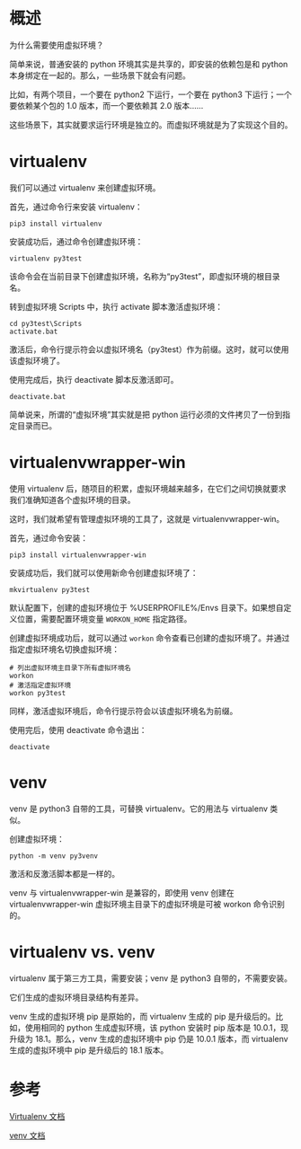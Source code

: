 # 概述

为什么需要使用虚拟环境？

简单来说，普通安装的 python 环境其实是共享的，即安装的依赖包是和 python 本身绑定在一起的。那么，一些场景下就会有问题。

比如，有两个项目，一个要在 python2 下运行，一个要在 python3 下运行；一个要依赖某个包的 1.0 版本，而一个要依赖其 2.0 版本……

这些场景下，其实就要求运行环境是独立的。而虚拟环境就是为了实现这个目的。

# virtualenv

我们可以通过 virtualenv 来创建虚拟环境。

首先，通过命令行来安装 virtualenv：

```shell
pip3 install virtualenv
```

安装成功后，通过命令创建虚拟环境：

```shell
virtualenv py3test
```

该命令会在当前目录下创建虚拟环境，名称为“py3test”，即虚拟环境的根目录名。

转到虚拟环境 Scripts 中，执行 activate 脚本激活虚拟环境：

```shell
cd py3test\Scripts
activate.bat
```

激活后，命令行提示符会以虚拟环境名（py3test）作为前缀。这时，就可以使用该虚拟环境了。

使用完成后，执行 deactivate 脚本反激活即可。

```shell
deactivate.bat
```

简单说来，所谓的“虚拟环境”其实就是把 python 运行必须的文件拷贝了一份到指定目录而已。

# virtualenvwrapper-win

使用 virtualenv 后，随项目的积累，虚拟环境越来越多，在它们之间切换就要求我们准确知道各个虚拟环境的目录。

这时，我们就希望有管理虚拟环境的工具了，这就是 virtualenvwrapper-win。

首先，通过命令安装：

```shell
pip3 install virtualenvwrapper-win
```

安装成功后，我们就可以使用新命令创建虚拟环境了：

```shell
mkvirtualenv py3test
```

默认配置下，创建的虚拟环境位于 %USERPROFILE%/Envs 目录下。如果想自定义位置，需要配置环境变量 `WORKON_HOME` 指定路径。

创建虚拟环境成功后，就可以通过 `workon` 命令查看已创建的虚拟环境了。并通过指定虚拟环境名切换虚拟环境：

```shell
# 列出虚拟环境主目录下所有虚拟环境名
workon
# 激活指定虚拟环境
workon py3test
```

同样，激活虚拟环境后，命令行提示符会以该虚拟环境名为前缀。

使用完后，使用 deactivate 命令退出：

```shell
deactivate
```

# venv

venv 是 python3 自带的工具，可替换 virtualenv。它的用法与 virtualenv 类似。

创建虚拟环境：

```shell
python -m venv py3venv
```

激活和反激活脚本都是一样的。

venv 与 virtualenvwrapper-win 是兼容的，即使用 venv 创建在 virtualenvwrapper-win 虚拟环境主目录下的虚拟环境是可被 workon 命令识别的。

# virtualenv vs. venv

virtualenv 属于第三方工具，需要安装；venv 是 python3 自带的，不需要安装。

它们生成的虚拟环境目录结构有差异。

venv 生成的虚拟环境 pip 是原始的，而 virtualenv 生成的 pip 是升级后的。比如，使用相同的 python 生成虚拟环境，该 python 安装时 pip 版本是 10.0.1，现升级为 18.1。那么，venv 生成的虚拟环境中 pip 仍是 10.0.1 版本，而 virtualenv 生成的虚拟环境中 pip 是升级后的 18.1 版本。

# 参考

[Virtualenv 文档](https://virtualenv.pypa.io/en/stable/)

[venv 文档](https://docs.python.org/3/library/venv.html)
